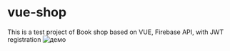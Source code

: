 #  vue-shop

This is a test project of Book shop based on VUE, Firebase API, with JWT registration 
![демо]([https://ibb.co/VMm5fn9])
